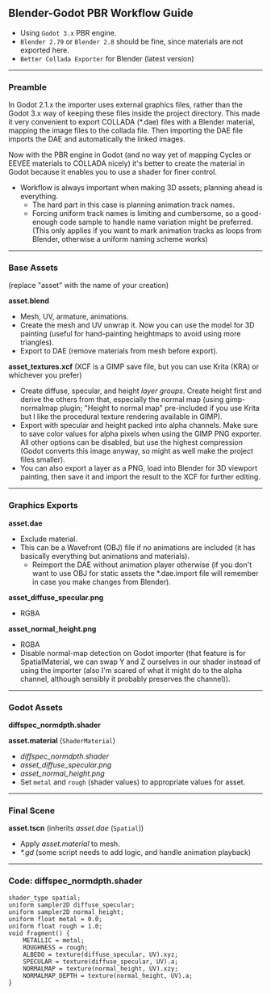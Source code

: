 ## Blender-Godot PBR Workflow Guide

- Using `Godot 3.x` PBR engine.
- `Blender 2.79` or `Blender 2.8` should be fine, since materials are not exported here.
- `Better Collada Exporter` for Blender (latest version)

***

### Preamble

In Godot 2.1.x the importer uses external graphics files, rather than the Godot 3.x way of keeping these files inside the project directory.
This made it very convenient to export COLLADA (\*.dae) files with a Blender material, mapping the image files to the collada file.
Then importing the DAE file imports the DAE and automatically the linked images.

Now with the PBR engine in Godot (and no way yet of mapping Cycles or EEVEE materials to COLLADA nicely) it's better to create the material in Godot because it enables you to use a shader for finer control.

- Workflow is always important when making 3D assets; planning ahead is everything.
  - The hard part in this case is planning animation track names.
  - Forcing uniform track names is limiting and cumbersome, so a good-enough code sample to handle name variation might be preferred. (This only applies if you want to mark animation tracks as loops from Blender, otherwise a uniform naming scheme works)

***

### Base Assets

(replace "asset" with the name of your creation)

**asset.blend**
- Mesh, UV, armature, animations.
- Create the mesh and UV unwrap it. Now you can use the model for 3D painting (useful for hand-painting heightmaps to avoid using more triangles).
- Export to DAE (remove materials from mesh before export).

**asset_textures.xcf** (XCF is a GIMP save file, but you can use Krita (KRA) or whichever you prefer)
- Create diffuse, specular, and height *layer groups*. Create height first and derive the others from that, especially the normal map (using gimp-normalmap plugin; "Height to normal map" pre-included if you use Krita but I like the procedural texture rendering available in GIMP).
- Export with specular and height packed into alpha channels. Make sure to save color values for alpha pixels when using the GIMP PNG exporter. All other options can be disabled, but use the highest compression (Godot converts this image anyway, so might as well make the project files smaller).
- You can also export a layer as a PNG, load into Blender for 3D viewport painting, then save it and import the result to the XCF for further editing.

***

### Graphics Exports

**asset.dae**
- Exclude material.
- This can be a Wavefront (OBJ) file if no animations are included (it has basically everything but animations and materials).
  - Reimport the DAE without animation player otherwise (if you don't want to use OBJ for static assets the \*.dae.import file will remember in case you make changes from Blender).

**asset_diffuse_specular.png**
- RGBA

**asset_normal_height.png**
- RGBA
- Disable normal-map detection on Godot importer (that feature is for SpatialMaterial, we can swap Y and Z ourselves in our shader instead of using the importer (also I'm scared of what it might do to the alpha channel, although sensibly it probably preserves the channel)).

***

### Godot Assets

**diffspec_normdpth.shader**

**asset.material** (`ShaderMaterial`)
- *diffspec_normdpth.shader*
- *asset\_diffuse_specular.png*
- *asset\_normal_height.png*
- Set `metal` and `rough` (shader values) to appropriate values for asset.

***

### Final Scene

**asset.tscn** (inherits *asset.dae* (`Spatial`))
- Apply *asset.material* to mesh.
- *\*.gd* (some script needs to add logic, and handle animation playback)

***

### Code: diffspec_normdpth.shader
```
shader_type spatial;
uniform sampler2D diffuse_specular;
uniform sampler2D normal_height;
uniform float metal = 0.0;
uniform float rough = 1.0;
void fragment() {
	METALLIC = metal;
	ROUGHNESS = rough;
	ALBEDO = texture(diffuse_specular, UV).xyz;
	SPECULAR = texture(diffuse_specular, UV).a;
	NORMALMAP = texture(normal_height, UV).xzy;
	NORMALMAP_DEPTH = texture(normal_height, UV).a;
}
```

